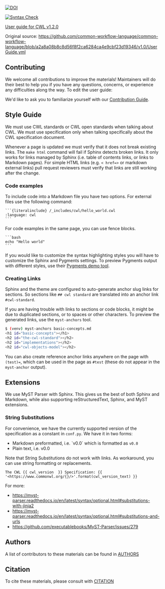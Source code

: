 [![DOI](https://zenodo.org/badge/89621457.svg)](https://zenodo.org/badge/latestdoi/89621457)

[![Syntax Check](https://travis-ci.org/common-workflow-language/user_guide.svg?branch=main)](https://travis-ci.org/common-workflow-language/user_guide)

[User guide for CWL v1.2.0](https://www.commonwl.org/user_guide/)

Original source:
https://github.com/common-workflow-language/common-workflow-language/blob/a2a8a08b8c8d56f8f2ca6284ca4e9cbf23d19346/v1.0/UserGuide.yml

## Contributing

We welcome all contributions to improve the materials! Maintainers will do their best to help you if you have any
questions, concerns, or experience any difficulties along the way.
To edit the user guide:

We'd like to ask you to familiarize yourself with our [Contribution Guide](CONTRIBUTING.md).

## Style Guide

We must use CWL standards or CWL open standards when talking about CWL.
We must use specification only when talking specifically about the CWL
specification document.

Whenever a page is updated we must verify that it does not break existing
links. The `make html` command will fail if Sphinx detects broken links.
It only works for links managed by Sphinx (i.e. table of contents links,
or links to Markdown pages). For simple HTML links (e.g. `< href=>` or
markdown external links) pull request reviewers must verify that links
are still working after the change.

### Code examples

To include code into a Markdown file you have two options. For external files use
the following command:

````
```{literalinclude} /_includes/cwl/hello_world.cwl
:language: cwl
```
````

For code examples in the same page, you can use fence blocks.

````
```bash
echo "Hello world"
```
````

If you would like to customize the syntax highlighting styles
you will have to customize the Sphinx and Pygments settings.
To preview Pygments output with different styles, use their
[Pygments demo tool](https://pygments.org/demo/).

### Creating Links

Sphinx and the theme are configured to auto-generate anchor slug
links for sections. So sections like ``## cwl standard`` are translated
into an anchor link `#cwl-standard`.

If you are having trouble with links to sections or code blocks, it might
be due to duplicated sections, or to spaces or other characters. To
preview the generated links, use the `myst-anchors` tool.

```bash
$ (venv) myst-anchors basic-concepts.md
<h1 id="basic-concepts"></h1>
<h2 id="the-cwl-standard"></h2>
<h2 id="implementations"></h2>
<h2 id="cwl-objects-model"></h2>
```

You can also create reference anchor links anywhere on the page with
``(test)=``, which can be used in the page as `#test` (these do not appear
in the `myst-anchor` output).

## Extensions

We use MyST Parser with Sphinx. This gives us the best of both Sphinx and Markdown,
while also supporting reStructuredText, Sphinx, and MyST extensions.

### String Substitutions

For convenience, we have the currently supported version of the specification as a
constant in `conf.py`. We have it in two forms:

- Markdown preformatted, i.e. \`v0.0\` which is formatted as `v0.0`
- Plain text, i.e. v0.0

Note that String Substitutions do not work with links. As workaround, you can use
string formatting or replacements.

```
The CWL {{ cwl_version  }} Specification: {{ '<https://www.commonwl.org/{}/>'.format(cwl_version_text) }}
```

For more:

- <https://myst-parser.readthedocs.io/en/latest/syntax/optional.html#substitutions-with-jinja2>
- <https://myst-parser.readthedocs.io/en/latest/syntax/optional.html#substitutions-and-urls>
- <https://github.com/executablebooks/MyST-Parser/issues/279>

## Authors

A list of contributors to these materials can be found in [AUTHORS](AUTHORS)

## Citation

To cite these materials, please consult with [CITATION](CITATION)

